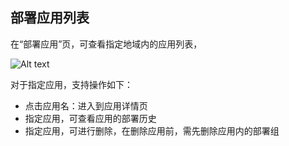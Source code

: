 ## 部署应用列表

在“部署应用”页，可查看指定地域内的应用列表，

![Alt text](https://github.com/jdcloudcom/cn/blob/codedeploy/image/CodeDeploy/operation1.png)

对于指定应用，支持操作如下：

- 点击应用名：进入到应用详情页
- 指定应用，可查看应用的部署历史
- 指定应用，可进行删除，在删除应用前，需先删除应用内的部署组
